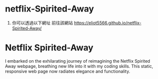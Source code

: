 # netflix-Spirited-Away
1. 你可以透過以下網址 前往該網站 https://eliot5566.github.io/netflix-Spirited-Away/
# Netflix Spirited-Away
I embarked on the exhilarating journey of reimagining the Netflix Spirited Away webpage, breathing new life into it with my coding skills. This static, responsive web page now radiates elegance and functionality.
